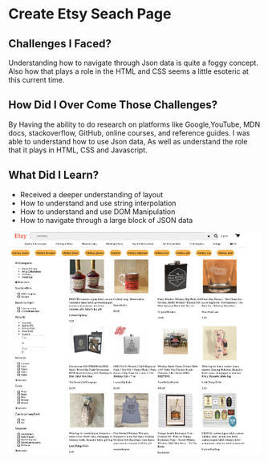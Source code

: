 # Create Etsy Seach Page

## Challenges I Faced? 

Understanding how to navigate through Json data is quite a foggy concept. Also how that plays a role in the HTML and CSS seems a little esoteric at this current time. 

## How Did I Over Come Those Challenges? 

By Having the ability to do research on platforms like Google,YouTube, MDN docs, stackoverflow, GitHub, online courses, and reference guides. I was able to understand how to use Json data, As well as understand the role that it plays in HTML, CSS and Javascript. 

## What Did I Learn? 

* Received a deeper understanding of layout 
* How to understand and use string interpolation
* How to understand and use DOM Manipulation
* How to navigate through a large block of JSON data


![Esty Page Screen Shot](etsy.png)
